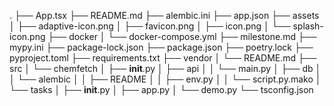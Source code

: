 .
├── App.tsx
├── README.md
├── alembic.ini
├── app.json
├── assets
│   ├── adaptive-icon.png
│   ├── favicon.png
│   ├── icon.png
│   └── splash-icon.png
├── docker
│   └── docker-compose.yml
├── milestone.md
├── mypy.ini
├── package-lock.json
├── package.json
├── poetry.lock
├── pyproject.toml
├── requirements.txt
├── vendor
│   └── README.md
├── src
│   └── chemfetch
│       ├── __init__.py
│       ├── api
│       │   └── main.py
│       ├── db
│       │   └── alembic
│       │       ├── README
│       │       ├── env.py
│       │       └── script.py.mako
│       └── tasks
│           ├── __init__.py
│           ├── app.py
│           └── demo.py
└── tsconfig.json
